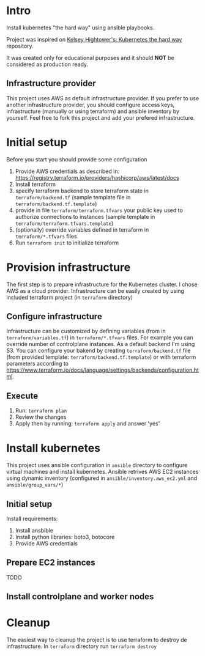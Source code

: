 # Intro
Install kubernetes "the hard way" using ansible playbooks. 

Project was inspired on [Kelsey Hightower's: Kubernetes the hard way](https://github.com/kelseyhightower/kubernetes-the-hard-way) repository.

It was created only for educational purposes and it should **NOT** be considered as production ready.

## Infrastructure provider

This project uses AWS as default infrastructure provider. If you prefer to use another infrastructure provider, you should configure access keys, infrastructure (manually or using terraform) and ansible inventory by yourself. Feel free to fork this project and add your prefered infrastructure.

# Initial setup
Before you start you should provide some configuration
1. Provide AWS credentials as described in: https://registry.terraform.io/providers/hashicorp/aws/latest/docs
1. Install terraform
1. specify terraform backend to store terraform state in `terraform/backend.tf` (sample template file in `terraform/backend.tf.template`)
1. provide in file `terraform/terraform.tfvars` your public key used to authorize connections to instances (sample template in `terraform/terraform.tfvars.template`)
1. (optionally) override variables defined in terraform in `terraform/*.tfvars` files
1. Run `terraform init` to initialize terraform

# Provision infrastructure

The first step is to prepare infrastructure for the Kubernetes cluster. I chose AWS as a cloud provider. Infrastructure can be easily created by using included terraform project (in `terraform` directory)

## Configure infrastructure
Infrastructure can be customized by defining variables (from in `terraform/variables.tf`) in `terraform/*.tfvars` files. For example you can override number of controlplane instances. As a default backend I'm using S3. You can configure your bakend by creating `terraform/backend.tf` file (from provided template: `terraform/backend.tf.template`) or with terraform parameters according to https://www.terraform.io/docs/language/settings/backends/configuration.html. 

## Execute 
1. Run: `terraform plan`
1. Review the changes
1. Apply then by running: `terraform apply` and answer 'yes'

# Install kubernetes
This project uses ansible configuration in `ansible` directory to configure virtual machines and install kubernetes. Ansible retrives AWS EC2 instances using dynamic inventory (configured in `ansible/inventory.aws_ec2.yml` and `ansible/group_vars/*`)

## Initial setup
Install requirements:
1. Install ansbible
1. Install python libraries: boto3, botocore
1. Provide AWS credentials

## Prepare EC2 instances
TODO

## Install controlplane and worker nodes

# Cleanup
The easiest way to cleanup the project is to use terraform to destroy de infrastructure. In `terraform` directory run `terraform destroy`

